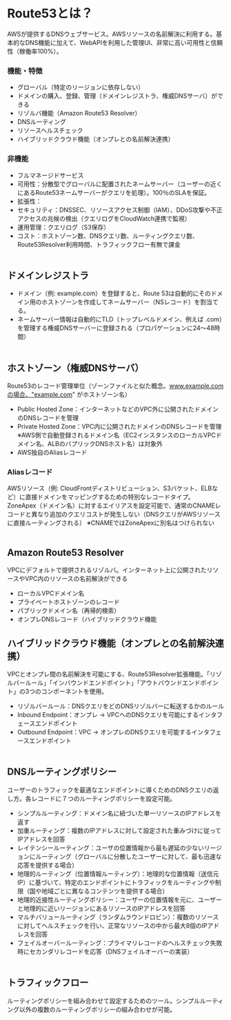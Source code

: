 # Route53とは？
AWSが提供するDNSウェブサービス。AWSリソースの名前解決に利用する。基本的なDNS機能に加えて、WebAPIを利用した管理UI、非常に高い可用性と信頼性（稼働率100%）。

### 機能・特徴
- グローバル（特定のリージョンに依存しない）
- ドメインの購入、登録、管理（ドメインレジストラ、権威DNSサーバ）ができる
- リゾルバ機能（Amazon Route53 Resolver）
- DNSルーティング
- リソースヘルスチェック
- ハイブリッドクラウド機能（オンプレとの名前解決連携）

### 非機能
- フルマネージドサービス
- 可用性：分散型でグローバルに配置されたネームサーバー（ユーザーの近くにあるRoute53ネームサーバーがクエリを処理）。100％のSLAを保証。
- 拡張性：
- セキュリティ：DNSSEC、リソースアクセス制御（IAM）、DDoS攻撃や不正アクセスの兆候の検出（クエリログをCloudWatch連携で監視）
- 運用管理：クエリログ（S3保存）
- コスト：ホストゾーン数、DNSクエリ数、ルーティングクエリ数、Route53Resolver利用時間、トラフィックフロー有無で課金
<br><br>

## ドメインレジストラ
- ドメイン（例: example.com）を登録すると、Route 53は自動的にそのドメイン用のホストゾーンを作成してネームサーバー（NSレコード）を割当てる。
- ネームサーバー情報は自動的にTLD（トップレベルドメイン、例えば .com）を管理する権威DNSサーバーに登録される（プロパゲーションに24～48時間）
<br><br>

## ホストゾーン（権威DNSサーバ）
Route53のレコード管理単位（ゾーンファイルと似た概念。www.example.comの場合、"example.com" がホストゾーン名）
- Public Hosted Zone：インターネットなどのVPC外に公開されたドメインのDNSレコードを管理
- Private Hosted Zone：VPC内に公開されたドメインのDNSレコードを管理 ※AWS側で自動登録されるドメイン名（EC2インスタンスのローカルVPCドメイン名、ALBのバプリックDNSホスト名）は対象外
- AWS独自のAliasレコード
### Aliasレコード
AWSリソース（例: CloudFrontディストリビューション、S3バケット、ELBなど）に直接ドメインをマッピングするための特別なレコードタイプ。
ZoneApex（ドメイン名）に対するエイリアスを設定可能で、通常のCNAMEレコードと異なり追加のクエリコストが発生しない（DNSクエリがAWSリソースに直接ルーティングされる）
※CNAMEではZoneApexに別名はつけられない
<br><br>

## Amazon Route53 Resolver
VPCにデフォルトで提供されるリゾルバ。インターネット上に公開されたリソースやVPC内のリソースの名前解決ができる
- ローカルVPCドメイン名
- プライベートホストゾーンのレコード
- パブリックドメイン名（再帰的検索）
- オンプレDNSレコード（ハイブリッドクラウド機能

## ハイブリッドクラウド機能（オンプレとの名前解決連携）
VPCとオンプレ間の名前解決を可能にする、Route53Resolver拡張機能。「リゾルバールール」「インバウンドエンドポイント」「アウトバウンドエンドポイント」の3つのコンポーネントを使用。
- リゾルバールール：DNSクエリをどのDNSリゾルバーに転送するかのルール
- Inbound Endpoint：オンプレ →  VPCへのDNSクエリを可能にするインタフェースエンドポイント
- Outbound Endpoint：VPC → オンプレのDNSクエリを可能するインタフェースエンドポイント
<br><br>

## DNSルーティングポリシー
ユーザーのトラフィックを最適なエンドポイントに導くためのDNSクエリの返し方。各レコードに７つのルーティングポリシーを設定可能。
- シンプルルーティング：ドメイン名に紐づいた単一リソースのIPアドレスを返す
- 加重ルーティング：複数のIPアドレスに対して設定された重みづけに従ってIPアドレスを回答
- レイテンシールーティング：ユーザの位置情報から最も遅延の少ないリージョンにルーティング（グローバルに分散したユーザーに対して、最も迅速な応答を提供する場合）
- 地理的ルーティング（位置情報ルーティング）：地理的な位置情報（送信元IP）に基づいて、特定のエンドポイントにトラフィックをルーティングや制限（国や地域ごとに異なるコンテンツを提供する場合）
- 地理的近接性ルーティングポリシー：ユーザーの位置情報を元に、ユーザーと地理的に近いリージョンにあるリソースのIPアドレスを回答
- マルチバリュールーティング（ランダムラウンドロビン）：複数のリソースに対してヘルスチェックを行い、正常なリソースの中から最大8個のIPアドレスを回答
- フェイルオーバールーティング：プライマリレコードのヘルスチェック失敗時にセカンダリレコードを応答（DNSフェイルオーバーの実装）
<br><br>

## トラフィックフロー
ルーティングポリシーを組み合わせて設定するためのツール。シンプルルーティング以外の複数のルーティングポリシーの組み合わせが可能。

